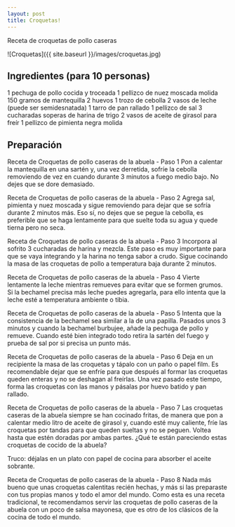 ```yaml
---
layout: post
title: Croquetas!
---
```


Receta de croquetas de pollo caseras

![Croquetas]({{ site.baseurl }}/images/croquetas.jpg)

## Ingredientes (para 10 personas)

 1 pechuga de pollo cocida y troceada
 1 pellizco de nuez moscada molida
 150 gramos de mantequilla
 2 huevos
 1 trozo de cebolla
 2 vasos de leche (puede ser semidesnatada)
 1 tarro de pan rallado
 1 pellizco de sal
 3 cucharadas soperas de harina de trigo
 2 vasos de aceite de girasol para freír
 1 pellizco de pimienta negra molida

## Preparación

Receta de Croquetas de pollo caseras de la abuela - Paso 1
Pon a calentar la mantequilla en una sartén y, una vez derretida, sofríe la cebolla removiendo de vez en cuando durante 3 minutos a fuego medio bajo. No dejes que se dore demasiado.

Receta de Croquetas de pollo caseras de la abuela - Paso 2
Agrega sal, pimienta y nuez moscada y sigue removiendo para dejar que se sofría durante 2 minutos más. Eso sí, no dejes que se pegue la cebolla, es preferible que se haga lentamente para que suelte toda su agua y quede tierna pero no seca.

Receta de Croquetas de pollo caseras de la abuela - Paso 3
Incorpora al sofrito 3 cucharadas de harina y mezcla. Este paso es muy importante para que se vaya integrando y la harina no tenga sabor a crudo. Sigue cocinando la masa de las croquetas de pollo a temperatura baja durante 2 minutos.

Receta de Croquetas de pollo caseras de la abuela - Paso 4
Vierte lentamente la leche mientras remueves para evitar que se formen grumos. Si la bechamel precisa más leche puedes agregarla, para ello intenta que la leche esté a temperatura ambiente o tibia.

Receta de Croquetas de pollo caseras de la abuela - Paso 5
Intenta que la consistencia de la bechamel sea similar a la de una papilla. Pasados unos 3 minutos y cuando la bechamel burbujee, añade la pechuga de pollo y remueve. Cuando esté bien integrado todo retira la sartén del fuego y prueba de sal por si precisa un punto más.

Receta de Croquetas de pollo caseras de la abuela - Paso 6
Deja en un recipiente la masa de las croquetas y tápalo con un paño o papel film. Es recomendable dejar que se enfríe para que después al formar las croquetas queden enteras y no se deshagan al freírlas. Una vez pasado este tiempo, forma las croquetas con las manos y pásalas por huevo batido y pan rallado.

Receta de Croquetas de pollo caseras de la abuela - Paso 7
Las croquetas caseras de la abuela siempre se han cocinado fritas, de manera que pon a calentar medio litro de aceite de girasol y, cuando esté muy caliente, fríe las croquetas por tandas para que queden sueltas y no se peguen. Voltea hasta que estén doradas por ambas partes. ¿Qué te están pareciendo estas croquetas de cocido de la abuela?

Truco: déjalas en un plato con papel de cocina para absorber el aceite sobrante.

Receta de Croquetas de pollo caseras de la abuela - Paso 8
Nada más bueno que unas croquetas calentitas recién hechas, y más si las preparaste con tus propias manos y todo el amor del mundo. Como esta es una receta tradicional, te recomendamos servir las croquetas de pollo caseras de la abuela con un poco de salsa mayonesa, que es otro de los clásicos de la cocina de todo el mundo.
